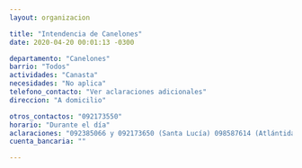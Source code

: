```yaml
---
layout: organizacion

title: "Intendencia de Canelones"
date: 2020-04-20 00:01:13 -0300

departamento: "Canelones"
barrio: "Todos"
actividades: "Canasta"
necesidades: "No aplica"
telefono_contacto: "Ver aclaraciones adicionales"
direccion: "A domicilio"

otros_contactos: "092173550"
horario: "Durante el día"
aclaraciones: "092385066 y 092173650 (Santa Lucía) 098587614 (Atlántida, Salinas, Floresta, Parque del Plata y Soca) 092208126 (Los cerrillos) 092214673 (ciudad de la costa) 092208975 (Nicolich) 099414869 (La Paz), 092404975 y 092207148 (Las Piedras) 092374345 (Migues, Montes, Tala, San Jacinto) 092198948 (Paso Carrasco)"
cuenta_bancaria: ""

---
```

